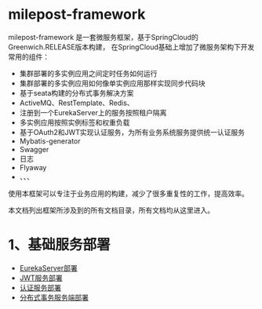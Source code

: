 
# milepost-framework

milepost-framework 是一套微服务框架，基于SpringCloud的Greenwich.RELEASE版本构建， 
在SpringCloud基础上增加了微服务架构下开发常用的组件：

* 集群部署的多实例应用之间定时任务如何运行 
* 集群部署的多实例应用如何像单实例应用那样实现同步代码块
* 基于seata构建的分布式事务解决方案
* ActiveMQ、RestTemplate、Redis、
* 注册到一个EurekaServer上的服务按照租户隔离
* 多实例应用按照实例标签和权重负载
* 基于OAuth2和JWT实现认证服务，为所有业务系统服务提供统一认证服务
* Mybatis-generator 
* Swagger
* 日志
* Flyaway
* 、、、


使用本框架可以专注于业务应用的构建，减少了很多重复性的工作，提高效率。

本文档列出框架所涉及到的所有文档目录，所有文档均从这里进入。

# 1、基础服务部署

* [EurekaServer部署](baseServerDeploy/eurekaServer.md)
* [JWT服务部署]()
* [认证服务部署]()
* [分布式事务服务端部署]()









